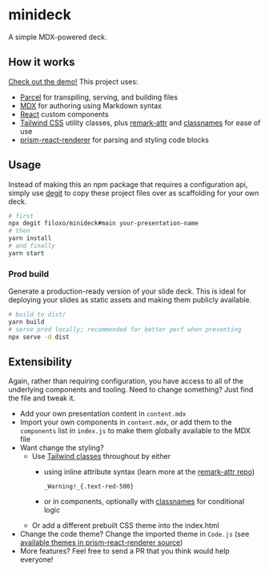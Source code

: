 # minideck

A simple MDX-powered deck.

## How it works

[Check out the demo!](https://minideck-demo.netlify.app/) This project uses:

- [Parcel](https://parceljs.org/) for transpiling, serving, and building files
- [MDX](https://mdxjs.com/) for authoring using Markdown syntax
- [React](https://reactjs.org/) custom components
- [Tailwind CSS](https://tailwindcss.com/) utility classes, plus [remark-attr](https://github.com/arobase-che/remark-attr#readme) and [classnames](https://github.com/JedWatson/classnames#readme) for ease of use
- [prism-react-renderer](https://github.com/FormidableLabs/prism-react-renderer) for parsing and styling code blocks

## Usage

Instead of making this an npm package that requires a configuration api, simply use [degit](https://github.com/Rich-Harris/degit) to copy these project files over as scaffolding for your own deck.

```sh
# first
npx degit filoxo/minideck#main your-presentation-name
# then
yarn install
# and finally
yarn start
```

### Prod build

Generate a production-ready version of your slide deck. This is ideal for deploying your slides as static assets and making them publicly available.

```sh
# build to dist/
yarn build
# serve prod locally; recommended for better perf when presenting
npx serve -d dist
```

## Extensibility

Again, rather than requiring configuration, you have access to all of the underlying components and tooling. Need to change something? Just find the file and tweak it.

- Add your own presentation content in `content.mdx`
- Import your own components in `content.mdx`, or add them to the `components` list in `index.js` to make them globally available to the MDX file
- Want change the styling?
  - Use [Tailwind classes](https://nerdcave.com/tailwind-cheat-sheet) throughout by either
    - using inline attribute syntax (learn more at the [remark-attr repo](https://github.com/arobase-che/remark-attr#readme))

        `_Warning!_{.text-red-500}`

    - or in components, optionally with [classnames](https://github.com/JedWatson/classnames#readme) for conditional logic
  - Or add a different prebuilt CSS theme into the index.html
- Change the code theme? Change the imported theme in `Code.js` (see [available themes in prism-react-renderer source](https://github.com/FormidableLabs/prism-react-renderer/tree/master/src/themes))
- More features? Feel free to send a PR that you think would help everyone!
